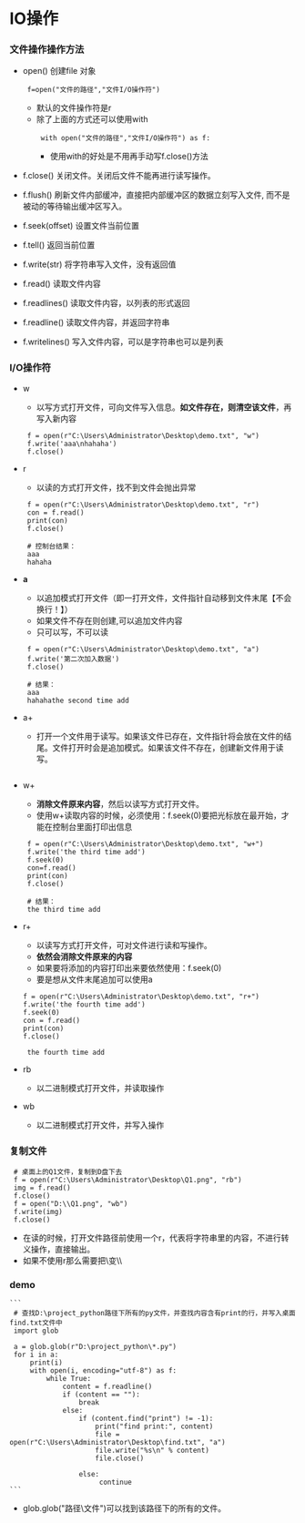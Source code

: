 # IO操作

### 文件操作操作方法
* open() 创建file 对象
  ```
   f=open("文件的路径","文件I/O操作符")
  ```
  * 默认的文件操作符是r
  * 除了上面的方式还可以使用with
    ```
     with open("文件的路径","文件I/O操作符") as f:

    ```
    * 使用with的好处是不用再手动写f.close()方法

* f.close() 关闭文件。关闭后文件不能再进行读写操作。
* f.flush() 刷新文件内部缓冲，直接把内部缓冲区的数据立刻写入文件, 而不是被动的等待输出缓冲区写入。
* f.seek(offset) 设置文件当前位置
* f.tell() 返回当前位置
* f.write(str) 将字符串写入文件，没有返回值
* f.read() 读取文件内容
* f.readlines() 读取文件内容，以列表的形式返回
* f.readline() 读取文件内容，并返回字符串
* f.writelines() 写入文件内容，可以是字符串也可以是列表
### I/O操作符
* w
  * 以写方式打开文件，可向文件写入信息。**如文件存在，则清空该文件**，再写入新内容
  ```
   f = open(r"C:\Users\Administrator\Desktop\demo.txt", "w")
   f.write('aaa\nhahaha')
   f.close()
  ```
* r
  * 以读的方式打开文件，找不到文件会抛出异常
  ```
   f = open(r"C:\Users\Administrator\Desktop\demo.txt", "r")
   con = f.read()
   print(con)
   f.close()
  ```
  ```
   # 控制台结果：
   aaa
   hahaha
  ```
* **a**
  * 以追加模式打开文件（即一打开文件，文件指针自动移到文件末尾【不会换行！】）
  * 如果文件不存在则创建,可以追加文件内容
  * 只可以写，不可以读
  ```
   f = open(r"C:\Users\Administrator\Desktop\demo.txt", "a")
   f.write('第二次加入数据')
   f.close()
  ```
  ```
   # 结果：
   aaa
   hahahathe second time add
  ```
* a+
  * 打开一个文件用于读写。如果该文件已存在，文件指针将会放在文件的结尾。文件打开时会是追加模式。如果该文件不存在，创建新文件用于读写。
  ```
  ```

* w+
  * **消除文件原来内容**，然后以读写方式打开文件。
  * 使用w+读取内容的时候，必须使用：f.seek(0)要把光标放在最开始，才能在控制台里面打印出信息
  ```
   f = open(r"C:\Users\Administrator\Desktop\demo.txt", "w+")
   f.write('the third time add')
   f.seek(0)
   con=f.read()
   print(con)
   f.close()
  ```
  ```
   # 结果：
   the third time add
  ```
* r+
  * 以读写方式打开文件，可对文件进行读和写操作。
  * **依然会消除文件原来的内容**
  * 如果要将添加的内容打印出来要依然使用：f.seek(0)
  * 要是想从文件末尾追加可以使用a
  ```
  f = open(r"C:\Users\Administrator\Desktop\demo.txt", "r+")
  f.write('the fourth time add')
  f.seek(0)
  con = f.read()
  print(con)
  f.close()

  ```
  ```
   the fourth time add
  ```

* rb
  * 以二进制模式打开文件，并读取操作

* wb
  * 以二进制模式打开文件，并写入操作

### 复制文件
  ```
   # 桌面上的Q1文件，复制到D盘下去
   f = open(r"C:\Users\Administrator\Desktop\Q1.png", "rb")
   img = f.read()
   f.close()
   f = open("D:\\Q1.png", "wb")
   f.write(img)
   f.close()
  ```
  * 在读的时候，打开文件路径前使用一个r，代表将字符串里的内容，不进行转义操作，直接输出。
  * 如果不使用r那么需要把\变\\\

### demo
    ```
     # 查找D:\project_python路径下所有的py文件，并查找内容含有print的行，并写入桌面find.txt文件中
     import glob

     a = glob.glob(r"D:\project_python\*.py")
     for i in a:
         print(i)
         with open(i, encoding="utf-8") as f:
             while True:
                 content = f.readline()
                 if (content == ""):
                     break
                 else:
                     if (content.find("print") != -1):
                         print("find print:", content)
                         file = open(r"C:\Users\Administrator\Desktop\find.txt", "a")
                         file.write("%s\n" % content)
                         file.close()

                     else:
                          continue
    ```

   * glob.glob("路径\文件")可以找到该路径下的所有的文件。